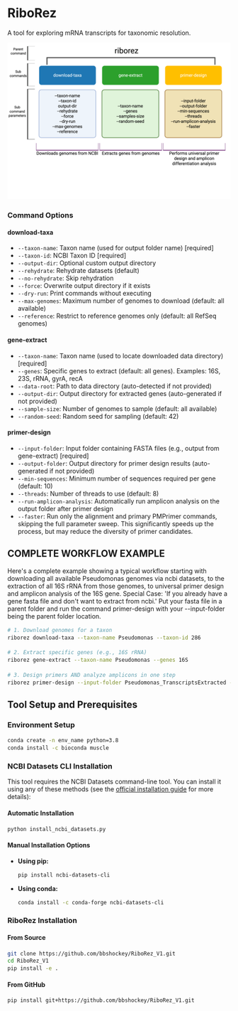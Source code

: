 # RiboRez

A tool for exploring mRNA transcripts for taxonomic resolution. 

![RiboRez workflow overview](assets/Riborez_workflow.png)

### Command Options

#### download-taxa
- `--taxon-name`: Taxon name (used for output folder name) [required]
- `--taxon-id`: NCBI Taxon ID [required]
- `--output-dir`: Optional custom output directory
- `--rehydrate`: Rehydrate datasets (default)
- `--no-rehydrate`: Skip rehydration
- `--force`: Overwrite output directory if it exists
- `--dry-run`: Print commands without executing
- `--max-genomes`: Maximum number of genomes to download (default: all available)
- `--reference`: Restrict to reference genomes only (default: all RefSeq genomes)

#### gene-extract
- `--taxon-name`: Taxon name (used to locate downloaded data directory) [required]
- `--genes`: Specific genes to extract (default: all genes). Examples: 16S, 23S, rRNA, gyrA, recA
- `--data-root`: Path to data directory (auto-detected if not provided)
- `--output-dir`: Output directory for extracted genes (auto-generated if not provided)
- `--sample-size`: Number of genomes to sample (default: all available)
- `--random-seed`: Random seed for sampling (default: 42)

#### primer-design
- `--input-folder`: Input folder containing FASTA files (e.g., output from gene-extract) [required]
- `--output-folder`: Output directory for primer design results (auto-generated if not provided)
- `--min-sequences`: Minimum number of sequences required per gene (default: 10)
- `--threads`: Number of threads to use (default: 8)
- `--run-amplicon-analysis`: Automatically run amplicon analysis on the output folder after primer design
- `--faster`: Run only the alignment and primary PMPrimer commands, skipping the full parameter sweep. This significantly speeds up the process, but may reduce the diversity of primer candidates.

## COMPLETE WORKFLOW EXAMPLE

Here's a complete example showing a typical workflow starting with downloading all available Pseudomonas genomes via ncbi datasets, to the extraction of all 16S rRNA from those genomes, to universal primer design and amplicon analysis of the 16S gene. 
Special Case: 'If you already have a gene fasta file and don't want to extract from ncbi.' Put your fasta file in a parent folder and run the command primer-design with your --input-folder being the parent folder location.

```bash
# 1. Download genomes for a taxon
riborez download-taxa --taxon-name Pseudomonas --taxon-id 286

# 2. Extract specific genes (e.g., 16S rRNA)
riborez gene-extract --taxon-name Pseudomonas --genes 16S

# 3. Design primers AND analyze amplicons in one step
riborez primer-design --input-folder Pseudomonas_TranscriptsExtracted --run-amplicon-analysis
```

## Tool Setup and Prerequisites

### Environment Setup
```bash
conda create -n env_name python=3.8
conda install -c bioconda muscle
```

### NCBI Datasets CLI Installation
This tool requires the NCBI Datasets command-line tool. You can install it using any of these methods (see the [official installation guide](https://www.ncbi.nlm.nih.gov/datasets/docs/v2/command-line-tools/download-and-install/) for more details):

#### Automatic Installation
```bash
python install_ncbi_datasets.py
```

#### Manual Installation Options
- **Using pip:**
  ```bash
  pip install ncbi-datasets-cli
  ```
- **Using conda:**
  ```bash
  conda install -c conda-forge ncbi-datasets-cli
  ```

### RiboRez Installation

#### From Source
```bash
git clone https://github.com/bbshockey/RiboRez_V1.git
cd RiboRez_V1
pip install -e .
```

#### From GitHub
```bash
pip install git+https://github.com/bbshockey/RiboRez_V1.git
```

